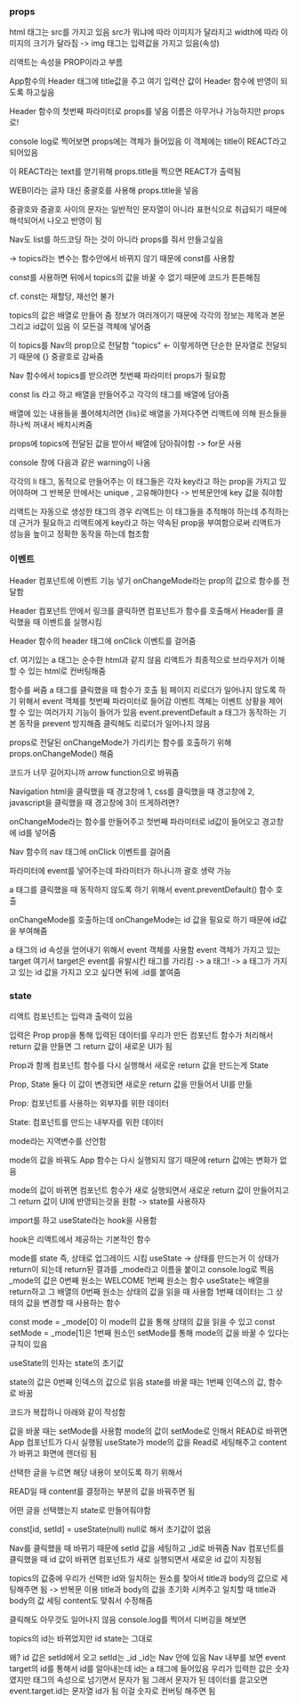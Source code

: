 ### props

html 태그는 src를 가지고 있음 src가 뭐냐에 따라 이미지가 달라지고 width에 따라 이미지의 크기가 달라짐 -> img 태그는 입력값을 가지고 있음(속성)

리액트는 속성을 PROP이라고 부름



App함수의 Header 태그에 title값을 주고 여기 입력산 값이 Header 함수에 반영이 되도록 하고싶음

Header 함수의 첫번째 파라미터로 props를 넣음 이름은 아무거나 가능하지만 props로!

console log로 찍어보면 props에는 객체가 들어있음 이 객체에는 title이 REACT라고 되어있음

이 REACT라는 text를 얻기위해 props.title을 찍으면 REACT가 출력됨

WEB이라는 글자 대신 중괄호를 사용해 props.title을 넣음

중괄호와 중괄호 사이의 문자는 일반적인 문자열이 아니라 표현식으로 취급되기 때문에 해석되어서 나오고 반영이 됨 

Nav도 list를 하드코딩 하는 것이 아니라 props를 줘서 만들고싶음

-> topics라는 변수는 함수안에서 바뀌지 않기 때문에 const를 사용함

const를 사용하면 뒤에서 topics의 값을 바꿀 수 없기 때문에 코드가 튼튼해짐

cf. const는 재할당, 재선언 불가

topics의 값은 배열로 만들어 줌 정보가 여러개이기 때문에 각각의 정보는 제목과 본문 그리고 id값이 있음 이 모든걸 객체에 넣어줌

이 topics를 Nav의 prop으로 전달함  "topics" <- 이렇게하면 단순한 문자열로 전달되기 때문에 {} 중괄호로 감싸줌

Nav 함수에서 topics를 받으려면 첫번째 파라미터 props가 필요함

const lis 라고 하고 배열을 만들어주고 각각의 태그를 배열에 담아줌

배열에 있는 내용들을 풀어헤치려면 {lis}로 배열을 가져다주면 리액트에 의해 원소들을 하나씩 꺼내서 배치시켜줌

props에 topics에 전달된 값을 받아서 배열에 담아줘야함 -> for문 사용



console 창에 다음과 같은 warning이 나옴

각각의 li 태그, 동적으로 만들어주는 이 태그들은 각자 key라고 하는 prop을 가지고 있어야하며 그 반복문 안에서는 unique , 고유해야한다 -> 반복문안에 key 값을 줘야함

리액트는 자동으로 생성한 태그의 경우 리액트는 이 태그들을 추적해야 하는데 추적하는데 근거가 필요하고 리액트에게 key라고 하는 약속된 prop을 부여함으로써 리액트가 성능을 높이고 정확한 동작을 하는데 협조함



### 이벤트

Header 컴포넌트에 이벤트 기능 넣기 onChangeMode라는 prop의 값으로 함수를 전달함

Header 컴포넌트 안에서 링크를 클릭하면 컴포넌트가 함수를 호출해서 Header를 클릭했을 때 이벤트를 실행시킴

Header 함수의 header 태그에 onClick 이벤트를 걸어줌

cf. 여기있는 a 태그는 순수한 html과 같지 않음 리액트가 최종적으로 브라우저가 이해할 수 있는 html로 컨버팅해줌 

함수를 써줌 a 태그를 클릭했을 때 함수가 호출 됨 페이지 리로더가 일어나지 않도록 하기 위해서 event 객체를 첫번째 파라미터로 들어감 이벤트 객체는 이벤트 상황을 제어할 수 있는 여러가지 기능이 들어가 있음 event.preventDefault a 태그가 동작하는 기본 동작을 prevent 방지해줌 클릭해도 리로더가 일어나지 않음

props로 전달된 onChangeMode가 가리키는 함수를 호출하기 위해 props.onChangeMode() 해줌

코드가 너무 길어지니까 arrow function으로 바꿔줌

Navigation html을 클릭했을 때 경고창에 1, css를 클릭했을 때 경고창에 2, javascript을 클릭했을 때 경고창에 3이 뜨게하려면?

onChangeMode라는 함수를 만들어주고 첫번째 파라미터로 id값이 들어오고 경고창에 id를 넣어줌 

Nav 함수의 nav 태그에 onClick 이벤트를 걸어줌

파라미터에 event를 넣어주는데 파라미터가 하나니까 괄호 생략 가능

a 태그를 클릭했을 때 동작하지 않도록 하기 위해서 event.preventDefault() 함수 호출

onChangeMode를 호출하는데 onChangeMode는 id 값을 필요로 하기 때문에 id값을 부여해줌

a 태그의 id 속성을 얻어내기 위해서 event 객체를 사용함 event 객체가 가지고 있는 target  여기서 target은 event를 유발시킨 태그를 가리킴 -> a 태그! -> a 태그가 가지고 있는 id 값을 가지고 오고 싶다면 뒤에 .id를 붙여줌



### state

리액트 컴포넌트는 입력과 출력이 있음

입력은 Prop prop을 통해 입력된 데이터를 우리가 만든 컴포넌트 함수가 처리해서 return 값을 만들면 그 return 값이 새로운 UI가 됨 

Prop과 함께 컴포넌트 함수를 다시 실행해서 새로운 return 값을 만드는게 State

Prop, State 둘다 이 값이 변경되면 새로운 return 값을 만들어서 UI를 만듦

Prop: 컴포넌트를 사용하는 외부자를 위한 데이터

State: 컴포넌트를 만드는 내부자를 위한 데이터

 

mode라는 지역변수를 선언함

 mode의 값을 바꿔도 App 함수는 다시 실행되지 않기 때문에 return 값에는 변화가 없음

 mode의 값이 바뀌면 컴포넌트 함수가 새로 실행되면서 새로운 return 값이 만들어지고 그 return 값이 UI에 반영되는것을 원함 -> state를 사용하자

import를 하고 useState라는 hook을 사용함

hook은 리액트에서 제공하는 기본적인 함수

mode를 state 즉, 상태로 업그레이드 시킴 useState -> 상태를 만드는거 이 상태가 return이 되는데  return된 결과를 _mode라고 이름을 붙이고 console.log로 찍음 _mode의 값은 0번째 원소는 WELCOME 1번째 원소는 함수 useState는 배열을 return하고 그 배열의 0번째 원소는 상태의 값을 읽을 때 사용함 1번째 데이터는 그 상태의 값을 변경할 때 사용하는 함수

const mode = _mode[0] 이 mode의 값을 통해 상태의 값을 읽을 수 있고 const setMode = _mode[1]은 1번째 원소인 setMode를 통해 mode의 값을 바꿀 수 있다는 규칙이 있음

useState의 인자는 state의 초기값

state의 값은 0번째 인덱스의 값으로 읽음 state를 바꿀 때는 1번째 인덱스의 값, 함수로 바꿈

코드가 복잡하니 아래와 같이 작성함



값을 바꿀 때는 setMode를 사용함 mode의 값이 setMode로 인해서 READ로 바뀌면 App 컴포넌트가 다시 실행됨 useState가 mode의 값을 Read로 세팅해주고 content가 바뀌고 화면에 렌더링 됨



선택한 글을 누르면 해당 내용이 보이도록 하기 위해서

READ일 때 content를 결정하는 부분의 값을 바꿔주면 됨

어떤 글을 선택했는지 state로 만들어줘야함

const[id, setId] = useState(null) null로 해서 초기값이 없음 

Nav를 클릭했을 때 바뀌기 때문에 setId 값을 세팅하고 _id로 바꿔줌  Nav 컴포넌트를 클릭했을 때 id 값이 바뀌면 컴포넌트가 새로 실행되면서 새로운 id 값이 지정됨 

topics의 값중에 우리가 선택한 id와 일치하는 원소를 찾아서 title과 body의 값으로 세팅해주면 됨 ->  반복문 이용 title과 body의 값을  초기화 시켜주고 일치할 때 title과 body의 값 세팅 content도 맞춰서 수정해줌



클릭해도 아무것도 일어나지 않음 console.log를 찍어서 디버깅을 해보면 

topics의 id는 바뀌었지만 id state는 그대로

왜? id 값은 setId에서 오고 setId는 _id _id는 Nav 안에 있음 Nav 내부를 보면 event target의 id를 통해서 id를 알아내는데 id는 a 태그에 들어있음 우리가 입력한 값은 숫자였지만 태그의 속성으로 넘기면서 문자가 됨  그래서 문자가 된 데이터를 끌고오면 event.target.id는 문자열 id가 됨 이걸 숫자로 컨버팅 해주면 됨